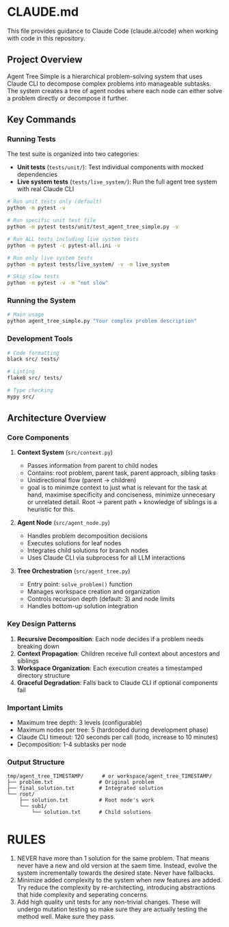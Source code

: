 # CLAUDE.md

This file provides guidance to Claude Code (claude.ai/code) when working with code in this repository.

## Project Overview

Agent Tree Simple is a hierarchical problem-solving system that uses Claude CLI to decompose complex problems into manageable subtasks. The system creates a tree of agent nodes where each node can either solve a problem directly or decompose it further.

## Key Commands

### Running Tests

The test suite is organized into two categories:
- **Unit tests** (`tests/unit/`): Test individual components with mocked dependencies
- **Live system tests** (`tests/live_system/`): Run the full agent tree system with real Claude CLI

```bash
# Run unit tests only (default)
python -m pytest -v

# Run specific unit test file
python -m pytest tests/unit/test_agent_tree_simple.py -v

# Run ALL tests including live system tests
python -m pytest -c pytest-all.ini -v

# Run only live system tests
python -m pytest tests/live_system/ -v -m live_system

# Skip slow tests
python -m pytest -v -m "not slow"
```

### Running the System
```bash
# Main usage
python agent_tree_simple.py "Your complex problem description"
```

### Development Tools
```bash
# Code formatting
black src/ tests/

# Linting
flake8 src/ tests/

# Type checking
mypy src/
```

## Architecture Overview

### Core Components

1. **Context System** (`src/context.py`)
   - Passes information from parent to child nodes
   - Contains: root problem, parent task, parent approach, sibling tasks
   - Unidirectional flow (parent → children)
   - goal is to minimze context to just what is relevant for the task at hand, maximise specificity and conciseness, minimize unnecesary or unrelated detail. Root -> parent path + knowledge of siblings is a heuristic for this.

2. **Agent Node** (`src/agent_node.py`)
   - Handles problem decomposition decisions
   - Executes solutions for leaf nodes
   - Integrates child solutions for branch nodes
   - Uses Claude CLI via subprocess for all LLM interactions

3. **Tree Orchestration** (`src/agent_tree.py`)
   - Entry point: `solve_problem()` function
   - Manages workspace creation and organization
   - Controls recursion depth (default: 3) and node limits
   - Handles bottom-up solution integration


### Key Design Patterns

1. **Recursive Decomposition**: Each node decides if a problem needs breaking down
2. **Context Propagation**: Children receive full context about ancestors and siblings
3. **Workspace Organization**: Each execution creates a timestamped directory structure
4. **Graceful Degradation**: Falls back to Claude CLI if optional components fail

### Important Limits

- Maximum tree depth: 3 levels (configurable)
- Maximum nodes per tree: 5 (hardcoded during development phase)
- Claude CLI timeout: 120 seconds per call (todo, increase to 10 minutes)
- Decomposition: 1-4 subtasks per node

### Output Structure
```
tmp/agent_tree_TIMESTAMP/      # or workspace/agent_tree_TIMESTAMP/
├── problem.txt               # Original problem
├── final_solution.txt        # Integrated solution
└── root/
    ├── solution.txt          # Root node's work
    └── sub1/
        └── solution.txt      # Child solutions
```


# RULES
1. NEVER have more than 1 solution for the same problem. That means never have a new and old version at the saem time. Instead, evolve the system incrementally towards the desired state. Never have fallbacks. 
2. Minimize added complexity to the system when new features are added. Try reduce the complexity by re-architecting, introducing abstractions that hide complexity and seperating concerns. 
3. Add high quality unit tests for any non-trivial changes. These will undergo mutation testing so make sure they are actually testing the method well. Make sure they pass.